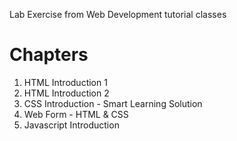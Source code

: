 Lab Exercise from Web Development tutorial classes
<h1>Chapters</h1>  
<ol>
    <li>HTML Introduction 1</li>
    <li>HTML Introduction 2</li>
    <li>CSS Introduction - Smart Learning Solution</li>
    <li>Web Form - HTML & CSS</li>
    <li>Javascript Introduction</li>
</ol>